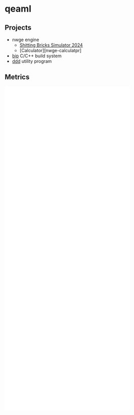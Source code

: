 # qeaml

## Projects

* nwge engine
  * [Shitting Bricks Simulator 2024][sbs2024]
  * [Calculator][nwge-calculatpr]
* [bip] C/C++ build system
* [ddd] utility program

## Metrics
[![Metrics](/github-metrics.svg)](https://github.com/lowlighter/metrics)

[nwge]: https://github.com/qeaml/nwge-docs
[sbs2024]: https://github.com/qeaml/sbs2024
[nwge-calculator]: https://github.com/qeaml/nwge-calculator
[bip]: https://github.com/qeaml/bip
[ddd]: https://github.com/qeaml/ddd
